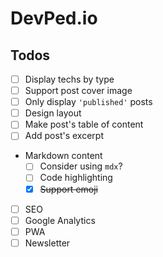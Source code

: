 # DevPed.io

## Todos

- [ ] Display techs by type
- [ ] Support post cover image
- [ ] Only display `'published'` posts
- [ ] Design layout
- [ ] Make post's table of content
- [ ] Add post's excerpt
- Markdown content
  - [ ] Consider using `mdx`?
  - [ ] Code highlighting
  - [x] ~~Support emoji~~
- [ ] SEO
- [ ] Google Analytics
- [ ] PWA
- [ ] Newsletter